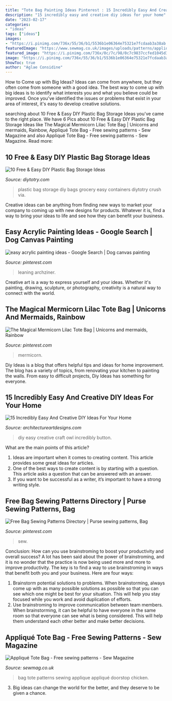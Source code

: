 ```yaml
---
title: "Tote Bag Painting Ideas Pinterest : 15 Incredibly Easy And Creative Diy Ideas For Your Home"
description: "15 incredibly easy and creative diy ideas for your home"
date: "2023-02-17"
categories:
- "ideas"
tags: ["ideas"]
images:
- "https://i.pinimg.com/736x/55/36/b1/5536b1e06364e75321e7fcdaab3a38ab.jpg"
featuredImage: "https://www.sewmag.co.uk/images/uploads/patterns/appliquebunnybag.jpg"
featured_image: "https://i.pinimg.com/736x/0c/7c/98/0c7c9837ccfed1045d36bd372887c890.jpg"
image: "https://i.pinimg.com/736x/55/36/b1/5536b1e06364e75321e7fcdaab3a38ab.jpg"
ShowToc: true
author: "Aglae Considine"
---
```



How to Come up with Big Ideas?
Ideas can come from anywhere, but they often come from someone with a good idea. The best way to come up with big ideas is to identify what interests you and what you believe could be improved. Once you've identified the issues or problems that exist in your area of interest, it's easy to develop creative solutions.

	

		
searching about 10 Free &amp; Easy DIY Plastic Bag Storage Ideas you've came to the right place. We have 6 Pics about 10 Free &amp; Easy DIY Plastic Bag Storage Ideas like The Magical Mermicorn Lilac Tote Bag | Unicorns and mermaids, Rainbow, Appliqué Tote Bag - Free sewing patterns - Sew Magazine and also Appliqué Tote Bag - Free sewing patterns - Sew Magazine. Read more:
		
    
## 10 Free &amp; Easy DIY Plastic Bag Storage Ideas

<img loading=lazy src="http://diytotry.com/wp-content/uploads/2018/01/10-Free-and-Easy-DIY-Plastic-Bag-Storage-Ideas.jpg" onerror="this.onerror=null;this.src='https://tse4.mm.bing.net/th?id=OIP.2n5ZDEErz5buWvZng3xNvwHaRp&amp;pid=15.1';" alt="10 Free &amp; Easy DIY Plastic Bag Storage Ideas">

_Source: diytotry.com_

>plastic bag storage diy bags grocery easy containers diytotry crush via. 

	

Creative ideas can be anything from finding new ways to market your company to coming up with new designs for products. Whatever it is, find a way to bring your ideas to life and see how they can benefit your business.

    
## Easy Acrylic Painting Ideas - Google Search | Dog Canvas Painting

<img loading=lazy src="https://i.pinimg.com/736x/ea/bc/ac/eabcac5f563513867c49a0d999c7303c.jpg" onerror="this.onerror=null;this.src='https://tse1.mm.bing.net/th?id=OIP.YU8XcDEEKmMSlkXNh9PIdwHaHa&amp;pid=15.1';" alt="easy acrylic painting ideas - Google Search | Dog canvas painting">

_Source: pinterest.com_

>leaning archziner. 

	

Creative art is a way to express yourself and your ideas. Whether it's painting, drawing, sculpture, or photography, creativity is a natural way to connect with the world.

    
## The Magical Mermicorn Lilac Tote Bag | Unicorns And Mermaids, Rainbow

<img loading=lazy src="https://i.pinimg.com/736x/55/36/b1/5536b1e06364e75321e7fcdaab3a38ab.jpg" onerror="this.onerror=null;this.src='https://tse2.mm.bing.net/th?id=OIP._mFxZtQ-5bSeDzTXTJ1tSgHaJ3&amp;pid=15.1';" alt="The Magical Mermicorn Lilac Tote Bag | Unicorns and mermaids, Rainbow">

_Source: pinterest.com_

>mermicorn. 

	

Diy Ideas is a blog that offers helpful tips and ideas for home improvement. The blog has a variety of topics, from renovating your kitchen to painting the walls. From easy to difficult projects, Diy Ideas has something for everyone.

    
## 15 Incredibly Easy And Creative DIY Ideas For Your Home

<img loading=lazy src="https://www.architectureartdesigns.com/wp-content/uploads/2017/01/15-Incredibly-Easy-And-Creative-DIY-Ideas-For-Your-Home-9.jpg" onerror="this.onerror=null;this.src='https://tse3.mm.bing.net/th?id=OIP.g8s5w1AeovSygexchRDLXgHaK0&amp;pid=15.1';" alt="15 Incredibly Easy And Creative DIY Ideas For Your Home">

_Source: architectureartdesigns.com_

>diy easy creative craft owl incredibly button. 

	

What are the main points of this article?
1. Ideas are important when it comes to creating content. This article provides some great ideas for articles.
2. One of the best ways to create content is by starting with a question. This article asks a question that can be answered with an answer.
3. If you want to be successful as a writer, it’s important to have a strong writing style.

    
## Free Bag Sewing Patterns Directory | Purse Sewing Patterns, Bag

<img loading=lazy src="https://i.pinimg.com/736x/0c/7c/98/0c7c9837ccfed1045d36bd372887c890.jpg" onerror="this.onerror=null;this.src='https://tse3.mm.bing.net/th?id=OIP.5oEZg5uLjj1y_PD0XW4umgHaLH&amp;pid=15.1';" alt="Free Bag Sewing Patterns Directory | Purse sewing patterns, Bag">

_Source: pinterest.com_

>sew. 

	

Conclusion: How can you use brainstroming to boost your productivity and overall success?
A lot has been said about the power of brainstroming, and it is no wonder that the practice is now being used more and more to improve productivity. The key is to find a way to use brainstroming in ways that benefit both you and your business. Here are four ways: 
1. Brainstorm potential solutions to problems. When brainstorming, always come up with as many possible solutions as possible so that you can see which one might be best for your situation. This will help you stay focused while you work and avoid duplication of efforts. 
2. Use brainstroming to improve communication between team members. When brainstorming, it can be helpful to have everyone in the same room so that everyone can see what is being considered. This will help them understand each other better and make better decisions. 

    
## Appliqué Tote Bag - Free Sewing Patterns - Sew Magazine

<img loading=lazy src="https://www.sewmag.co.uk/images/uploads/patterns/appliquebunnybag.jpg" onerror="this.onerror=null;this.src='https://tse3.mm.bing.net/th?id=OIP.oxt4wuOQWCGY5-hEmw2HIwHaLi&amp;pid=15.1';" alt="Appliqué Tote Bag - Free sewing patterns - Sew Magazine">

_Source: sewmag.co.uk_

>bag tote patterns sewing applique appliqué doorstop chicken. 

	

3. Big ideas can change the world for the better, and they deserve to be given a chance.

